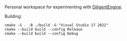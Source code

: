 Personal workspace for experimenting with [DiligentEngine](https://github.com/DiligentGraphics/DiligentEngine).


Building:
```
cmake -S . -B ./build -G "Visual Studio 17 2022"
cmake --build build --config Release
cmake --build build --config Debug
```
